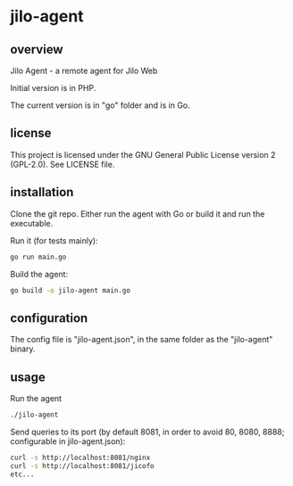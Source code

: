 # jilo-agent

## overview

Jilo Agent - a remote agent for Jilo Web

Initial version is in PHP.

The current version is in "go" folder and is in Go.

## license

This project is licensed under the GNU General Public License version 2 (GPL-2.0). See LICENSE file.

## installation

Clone the git repo. Either run the agent with Go or build it and run the executable.

Run it (for tests mainly):

```bash
go run main.go
```

Build the agent:

```bash
go build -o jilo-agent main.go
```

## configuration

The config file is "jilo-agent.json", in the same folder as the "jilo-agent" binary.

## usage

Run the agent

```bash
./jilo-agent
```

Send queries to its port (by default 8081, in order to avoid 80, 8080, 8888; configurable in jilo-agent.json):

```bash
curl -s http://localhost:8081/nginx
curl -s http://localhost:8081/jicofo
etc...
```
